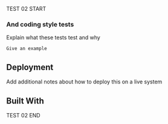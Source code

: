 TEST 02 START

### And coding style tests

Explain what these tests test and why

```
Give an example
```

## Deployment

Add additional notes about how to deploy this on a live system

## Built With

TEST 02 END
